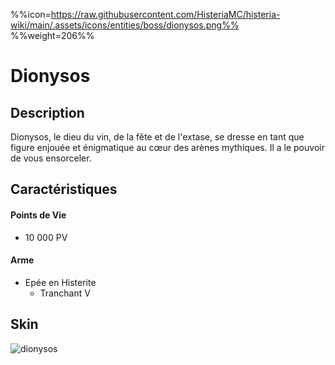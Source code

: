 %%icon=https://raw.githubusercontent.com/HisteriaMC/histeria-wiki/main/.assets/icons/entities/boss/dionysos.png%%
%%weight=206%%
# Dionysos

## Description 
Dionysos, le dieu du vin, de la fête et de l'extase, se dresse en tant que figure enjouée et énigmatique au cœur des arènes mythiques. Il a le pouvoir de vous ensorceler.

## Caractéristiques

#### __Points de Vie__
+ 10 000 PV

#### __Arme__
+ Epée en Histerite 
  - Tranchant V

## Skin
![dionysos](https://raw.githubusercontent.com/HisteriaMC/histeria-wiki/main/.assets/entities/boss/dionysos.png)
